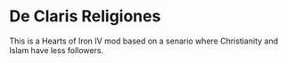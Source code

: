 # De Claris Religiones
 This is a Hearts of Iron IV mod based on a senario where Christianity and Islam have less followers. 
